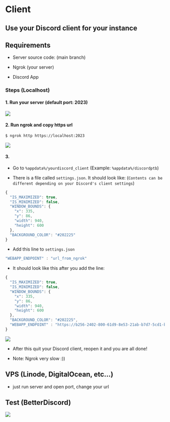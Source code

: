 # Client

## Use your Discord client for your instance

## Requirements

- Server source code: (main branch)

- Ngrok (your server)

- Discord App

### Steps (Localhost)

#### 1. Run your server (default port: 2023)

<img src='https://cdn.discordapp.com/attachments/820557032016969751/1054675830942466098/image.png'>

#### 2. Run ngrok and copy https url

```sh
$ ngrok http https://localhost:2023
```

<img src='https://cdn.discordapp.com/attachments/820557032016969751/1054676438453862440/image.png'>

#### 3.

- Go to `%appdata%/yourdiscord_client` (Example: `%appdata%/discordptb`)

- There is a file called `settings.json`. It should look like: (`Contents can be different depending on your Discord's client settings`)

```js
{
  "IS_MAXIMIZED": true,
  "IS_MINIMIZED": false,
  "WINDOW_BOUNDS": {
    "x": 335,
    "y": 86,
    "width": 940,
    "height": 600
  },
  "BACKGROUND_COLOR": "#202225"
}
```

- Add this line to  `settings.json` 

```js
"WEBAPP_ENDPOINT" : "url_from_ngrok"
```

- It should look like this after you add the line:

```js
{
  "IS_MAXIMIZED": true,
  "IS_MINIMIZED": false,
  "WINDOW_BOUNDS": {
    "x": 335,
    "y": 86,
    "width": 940,
    "height": 600
  },
  "BACKGROUND_COLOR": "#202225",
  "WEBAPP_ENDPOINT" : "https://b256-2402-800-61d9-8e53-21ab-b7d7-5cd1-bf74.ngrok.io"
}
```

<img src='https://cdn.discordapp.com/attachments/820557032016969751/1054676817577005056/image.png'>

- After this quit your Discord client, reopen it and you are all done!

- Note: Ngrok very slow :))

## VPS (Linode, DigitalOcean, etc...)

- just run server and open port, change your url

## Test (BetterDiscord)

<img src='https://cdn.discordapp.com/attachments/820557032016969751/1054679039236907118/image.png'>
